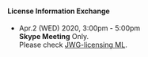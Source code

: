 #### License Information Exchange  

  - Apr.2 (WED) 2020,  3:00pm - 5:00pm  
    **Skype Meeting** Only.  
    Please check [JWG-licensing ML](https://lists.openchainproject.org/g/japan-sg-licensing).
